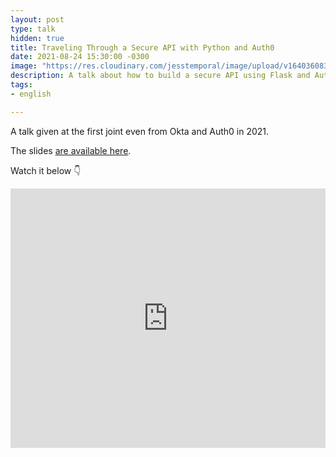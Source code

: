 ```yaml
---
layout: post
type: talk
hidden: true
title: Traveling Through a Secure API with Python and Auth0
date: 2021-08-24 15:30:00 -0300
image: "https://res.cloudinary.com/jesstemporal/image/upload/v1640360836/covers/talk_ycoaee.png"
description: A talk about how to build a secure API using Flask and Auth0
tags:
- english

---
```

A talk given at the first joint even from Okta and Auth0 in 2021.

The slides [are available here](https://speakerdeck.com/jtemporal/traveling-through-a-secure-api-with-python-and-auth0).

Watch it below 👇

<iframe width="100%" height="415" src="https://www.youtube.com/embed/X1BrOOHFwGc" title="YouTube video player" frameborder="0" allow="accelerometer; autoplay; clipboard-write; encrypted-media; gyroscope; picture-in-picture" allowfullscreen></iframe>


